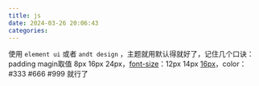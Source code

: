 ```yaml
---
title: js
date: 2024-03-26 20:06:43
categories:
---
```


使用 `element ui` 或者 `andt design` ，主题就用默认得就好了，记住几个口诀：padding magin取值 8px 16px 24px，[font-size](https://www.zhihu.com/search?q=font-size&search_source=Entity&hybrid_search_source=Entity&hybrid_search_extra={"sourceType"%3A"answer"%2C"sourceId"%3A"3053019706"})：12px 14px [16px](https://www.zhihu.com/search?q=16px&search_source=Entity&hybrid_search_source=Entity&hybrid_search_extra={"sourceType"%3A"answer"%2C"sourceId"%3A"3053019706"})，color：#333 #666 #999 就行了

<!-- more -->

